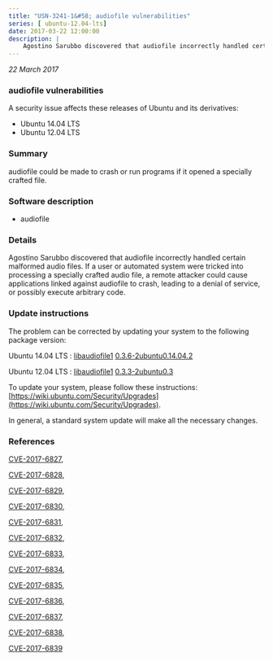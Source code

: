 ```yaml
---
title: "USN-3241-1&#58; audiofile vulnerabilities"
series: [ ubuntu-12.04-lts]
date: 2017-03-22 12:00:00
description: |
    Agostino Sarubbo discovered that audiofile incorrectly handled certain malformed audio files. If a user or automated system were tricked into processing a specially crafted audio file, a remote attacker could cause applications linked against audiofile to crash, leading to a denial of service, or possibly execute arbitrary code. 
--- 
```

 
 

*22 March 2017*

### audiofile vulnerabilities

A security issue affects these releases of Ubuntu and its derivatives:

* Ubuntu 14.04 LTS
* Ubuntu 12.04 LTS

### Summary

audiofile could be made to crash or run programs if it opened a specially crafted file.

### Software description

* audiofile 

### Details

Agostino Sarubbo discovered that audiofile incorrectly handled certain malformed audio files. If a user or automated system were tricked into processing a specially crafted audio file, a remote attacker could cause applications linked against audiofile to crash, leading to a denial of service, or possibly execute arbitrary code. 

### Update instructions

The problem can be corrected by updating your system to the following package version:

Ubuntu 14.04 LTS
 : [libaudiofile1](https://launchpad.net/ubuntu/+source/audiofile) <span> [0.3.6-2ubuntu0.14.04.2](https://launchpad.net/ubuntu/+source/audiofile/0.3.6-2ubuntu0.14.04.2) </span> 

Ubuntu 12.04 LTS
 : [libaudiofile1](https://launchpad.net/ubuntu/+source/audiofile) <span> [0.3.3-2ubuntu0.3](https://launchpad.net/ubuntu/+source/audiofile/0.3.3-2ubuntu0.3) </span> 

To update your system, please follow these instructions: [https://wiki.ubuntu.com/Security/Upgrades](https://wiki.ubuntu.com/Security/Upgrades).

In general, a standard system update will make all the necessary changes. 

### References

 
 [CVE-2017-6827](http://people.ubuntu.com/~ubuntu-security/cve/CVE-2017-6827), 

 [CVE-2017-6828](http://people.ubuntu.com/~ubuntu-security/cve/CVE-2017-6828), 

 [CVE-2017-6829](http://people.ubuntu.com/~ubuntu-security/cve/CVE-2017-6829), 

 [CVE-2017-6830](http://people.ubuntu.com/~ubuntu-security/cve/CVE-2017-6830), 

 [CVE-2017-6831](http://people.ubuntu.com/~ubuntu-security/cve/CVE-2017-6831), 

 [CVE-2017-6832](http://people.ubuntu.com/~ubuntu-security/cve/CVE-2017-6832), 

 [CVE-2017-6833](http://people.ubuntu.com/~ubuntu-security/cve/CVE-2017-6833), 

 [CVE-2017-6834](http://people.ubuntu.com/~ubuntu-security/cve/CVE-2017-6834), 

 [CVE-2017-6835](http://people.ubuntu.com/~ubuntu-security/cve/CVE-2017-6835), 

 [CVE-2017-6836](http://people.ubuntu.com/~ubuntu-security/cve/CVE-2017-6836), 

 [CVE-2017-6837](http://people.ubuntu.com/~ubuntu-security/cve/CVE-2017-6837), 

 [CVE-2017-6838](http://people.ubuntu.com/~ubuntu-security/cve/CVE-2017-6838), 

 [CVE-2017-6839](http://people.ubuntu.com/~ubuntu-security/cve/CVE-2017-6839)
 

